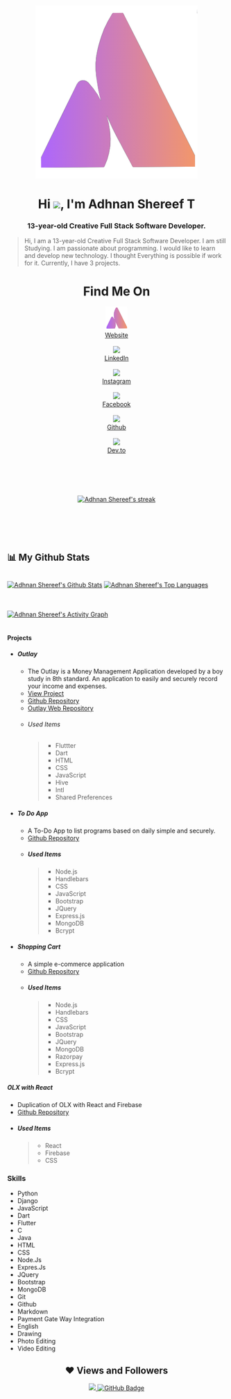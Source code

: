 <p align="center" ><img src="https://raw.githubusercontent.com/AdhnanShereef/adhnanshereef.com/main/assets/images/logo.png"></p>
<h1 align="center">Hi <img src="https://raw.githubusercontent.com/MartinHeinz/MartinHeinz/master/wave.gif" width="30px">, I'm Adhnan Shereef T</h1>
<h3 align="center">13-year-old Creative Full Stack Software Developer.</h3>

> Hi, I am a 13-year-old Creative Full Stack Software Developer. I am still Studying. I am passionate about programming. I would like to learn and develop new technology. I thought Everything is possible if work for it. Currently, I have 3 projects.

<h1 align="center">Find Me On</h1>

<p align="center" >
<a href = "https://www.adhnanshereef.gq"><img src="https://raw.githubusercontent.com/AdhnanShereef/adhnanshereef.com/main/assets/images/logo.png" width="50px"/><br> Website</a>
<br>
<br>
<a href = "https://www.linkedin.com/in/adhnanshereef"><img src="https://www.maryville.edu/wp-content/uploads/2015/11/Linkedin-logo-1-550x550-300x300.png" width="50px" /><br> LinkedIn</a>
 <br>
  <br>
<a href = "https://www.instagram.com/adhnanshereef"><img src="https://img.icons8.com/color/45/000000/instagram-new.png"/><br> Instagram</a>
  <br>
  <br>
<a href = "https://www.facebook.com/AdhnanShereef"><img src="https://img.icons8.com/fluent/48/000000/facebook-new.png"/><br> Facebook</a>
  <br>
  <br>
<a href = "https://github.com/AdhnanShereef"><img src="https://pngimg.com/uploads/github/github_PNG40.png" width="50px"/><br> Github</a>
  <br>
  <br>
<a href = "https://dev.to/adhnanshereef"><img src="https://image.winudf.com/v2/image1/dG8uZGV2LmRldl9hbmRyb2lkX2ljb25fMTU1NjIzMzMzN18wNTE/icon.png?w=&fakeurl=1" width="50px"/><br> Dev.to</a>
</p>

 <br>
  <br>
   <br>
  <br>  
<p align="center">
    <a href="https://github.com/AdhnanShereef/github-readme-streak-stats">
        <img title="🔥 Get streak stats for your profile at git.io/streak-stats" alt="Adhnan Shereef's streak" src="https://github-readme-streak-stats.herokuapp.com/?user=AdhnanShereef&theme=black-ice&hide_border=true&stroke=0000&background=060A0CD0"/>
    </a>
</p>
 <br>
  <br> <br>
  <br>

## 📊 My Github Stats

  <br/>
    <a href="https://github.com/AdhnanShereef/github-readme-stats"><img alt="Adhnan Shereef's Github Stats" src="https://github-readme-stats.vercel.app/api?username=AdhnanShereef&show_icons=true&count_private=true&theme=react&hide_border=true&bg_color=0D1117" /></a>
  <a href="https://github.com/AdhnanShereef/github-readme-stats"><img alt="Adhnan Shereef's Top Languages" src="https://github-readme-stats.vercel.app/api/top-langs/?username=nullpwn&langs_count=8&count_private=true&layout=compact&theme=react&hide_border=true&bg_color=0D1117" /></a>
  
<br/>
<br/>
 <br>
  <br>
<a href="https://github.com/nullpwn/github-readme-activity-graph"><img alt="Adhnan Shereef's Activity Graph" src="https://activity-graph.herokuapp.com/graph?username=AdhnanShereef&bg_color=0D1117&color=5BCDEC&line=5BCDEC&point=FFFFFF&hide_border=true" /></a>

<br/>
<br/>

#### Projects

- ##### Outlay
  - The Outlay is a Money Management Application developed by a boy study in 8th standard. An application to easily and securely record your income and expenses.
  - [View Project](https://www.outlay.gq)
  - [Github Repository](https://github.com/AdhnanShereef/Outlay)
  - [Outlay Web Repository](https://github.com/AdhnanShereef/Outlay-Money-Manager)
  - ###### Used Items
    > - Fluttter
    > - Dart
    > - HTML
    > - CSS
    > - JavaScript
    > - Hive
    > - Intl
    > - Shared Preferences
- ##### To Do App

  - A To-Do App to list programs based on daily simple and securely.
  - [Github Repository](https://github.com/AdhnanShereef/To_Do_App)
  - ##### Used Items
    > - Node.js
    > - Handlebars
    > - CSS
    > - JavaScript
    > - Bootstrap
    > - JQuery
    > - Express.js
    > - MongoDB
    > - Bcrypt

- ##### Shopping Cart
  - A simple e-commerce application
  - [Github Repository](https://github.com/AdhnanShereef/Shopping_Cart)
  - ##### Used Items
    > - Node.js
    > - Handlebars
    > - CSS
    > - JavaScript
    > - Bootstrap
    > - JQuery
    > - MongoDB
    > - Razorpay
    > - Express.js
    > - Bcrypt

##### OLX with React

- Duplication of OLX with React and Firebase
- [Github Repository](https://github.com/AdhnanShereef/OLX_with_react)
- ##### Used Items
  > - React
  > - Firebase
  > - CSS

### Skills

- Python
- Django
- JavaScript
- Dart
- Flutter
- C
- Java
- HTML
- CSS
- Node.Js
- Expres.Js
- JQuery
- Bootstrap
- MongoDB
- Git
- Github
- Markdown
- Payment Gate Way Integration
- English
- Drawing
- Photo Editing
- Video Editing

<h2 align="center" > ❤ Views and Followers </h2>
<p align="center" >
 <a href="https://github.com/AdhnanShereef/github-profile-views-counter">
    <img src="https://komarev.com/ghpvc/?username=AdhnanShereef&color=blueviolet">
</a>
<a href="https://github.com/AdhnanShereef?tab=followers"><img src="https://img.shields.io/github/followers/AdhnanShereef?label=Followers&style=social" alt="GitHub Badge"></a>
 </p>

